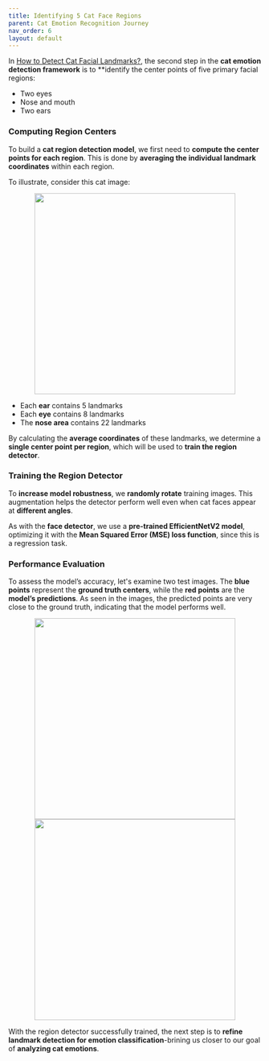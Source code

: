 ```yaml
---
title: Identifying 5 Cat Face Regions
parent: Cat Emotion Recognition Journey
nav_order: 6
layout: default
---
```


In [How to Detect Cat Facial Landmarks?](https://seyong2.github.io/portfolio/docs/cat-emtion-detector/prep.html), the second step in the **cat emotion detection framework** is to **identify the center points of five primary facial regions:

- Two eyes
- Nose and mouth
- Two ears

### Computing Region Centers

To build a **cat region detection model**, we first need to **compute the center points for each region**. This is done by **averaging the individual landmark coordinates** within each region. 

To illustrate, consider this cat image:

<p align="center">
  <img src="https://github.com/user-attachments/assets/8ceb8173-64aa-45cf-b3e5-1f58ecfb3104" width="400">
</p>

- Each **ear** contains 5 landmarks
- Each **eye** contains 8 landmarks
- The **nose area** contains 22 landmarks

By calculating the **average coordinates** of these landmarks, we determine a **single center point per region**, which will be used to **train the region detector**. 

### Training the Region Detector

To **increase model robustness**, we **randomly rotate** training images. This augmentation helps the detector perform well even when cat faces appear at **different angles**.

As with the **face detector**, we use a **pre-trained EfficientNetV2 model**, optimizing it with the **Mean Squared Error (MSE) loss function**, since this is a regression task.

### Performance Evaluation

To assess the model’s accuracy, let's examine two test images. The **blue points** represent the **ground truth centers**, while the **red points** are the **model’s predictions**. As seen in the images, the predicted points are very close to the ground truth, indicating that the model performs well.

<p align="center">
  <img src="https://github.com/user-attachments/assets/78718d24-6ea2-4a85-9b45-ac2e43875189" width="400">
  <img src="https://github.com/user-attachments/assets/6176c360-965e-4f22-b62d-9ea208d9dfa0" width="400">
</p>

With the region detector successfully trained, the next step is to **refine landmark detection for emotion classification**-brining us closer to our goal of **analyzing cat emotions**.
